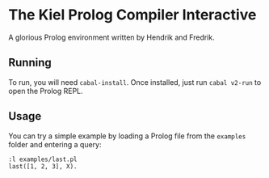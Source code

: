 # The Kiel Prolog Compiler Interactive
A glorious Prolog environment written by Hendrik and Fredrik.

## Running
To run, you will need `cabal-install`. Once installed, just run `cabal v2-run` to open the Prolog REPL.

## Usage
You can try a simple example by loading a Prolog file from the `examples` folder and entering a query:

```
:l examples/last.pl
last([1, 2, 3], X).
```
